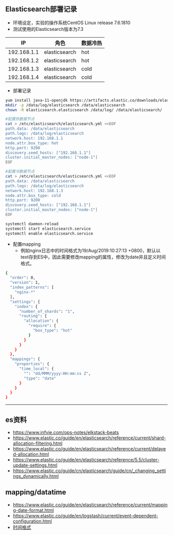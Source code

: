 ## Elasticsearch部署记录
* 环境设定，实验的操作系统CentOS Linux release 7.6.1810
* 测试使用的Elasticsearch版本为7.3

|IP|角色|数据冷热|
|-|-|-|
|192.168.1.1|elasticsearch|hot|
|192.168.1.2|elasticsearch|hot|
|192.168.1.3|elasticsearch|cold|
|192.168.1.4|elasticsearch|cold|

* 部署记录
```bash
yum install java-11-openjdk https://artifacts.elastic.co/downloads/elasticsearch/elasticsearch-7.3.0-x86_64.rpm -y
mkdir -p /data/log/elasticsearch /data/elasticsearch
chown -R elasticsearch.elasticsearch /data/log/ /data/elasticsearch/

#配置热数据节点
cat > /etc/elasticsearch/elasticsearch.yml <<EOF
path.data: /data/elasticsearch
path.logs: /data/log/elasticsearch
network.host: 192.168.1.1
node.attr.box_type: hot
http.port: 9200
discovery.seed_hosts: ["192.168.1.1"]
cluster.initial_master_nodes: ["node-1"]
EOF

#配置冷数据节点
cat > /etc/elasticsearch/elasticsearch.yml <<EOF
path.data: /data/elasticsearch
path.logs: /data/log/elasticsearch
network.host: 192.168.1.3
node.attr.box_type: cold
http.port: 9200
discovery.seed_hosts: ["192.168.1.1"]
cluster.initial_master_nodes: ["node-1"]
EOF

systemctl daemon-reload
systemctl start elasticsearch.service
systemctl enable elasticsearch.service

```
* 配置mapping
  * 例如nginx日志中的时间格式为19/Aug/2019:10:27:13 +0800，默认以text存到ES中，因此需要修改mapping的属性，修改为date并且定义时间格式。
```bash
{
  "order": 0,
  "version": 1,
  "index_patterns": [
    "nginx-*"
  ],
  "settings": {
    "index": {
      "number_of_shards": "1",
      "routing": {
        "allocation": {
          "require": {
            "box_type": "hot"
          }
        }
      }
    }
  },
  "mappings": {
    "properties": {
      "time_local": {
        "": "dd/MMM/yyyy:HH:mm:ss Z",
        "type": "date"
      }
    }
  }
}


```
---
## es资料
* https://www.infvie.com/ops-notes/elkstack-beats
* https://www.elastic.co/guide/en/elasticsearch/reference/current/shard-allocation-filtering.html
* https://www.elastic.co/guide/en/elasticsearch/reference/current/delayed-allocation.html
* https://www.elastic.co/guide/en/elasticsearch/reference/5.5/cluster-update-settings.html
* https://www.elastic.co/guide/cn/elasticsearch/guide/cn/_changing_settings_dynamically.html

## mapping/datatime
* https://www.elastic.co/guide/en/elasticsearch/reference/current/mapping-date-format.html
* https://www.elastic.co/guide/en/logstash/current/event-dependent-configuration.html
* [时间格式](https://docs.oracle.com/javase/8/docs/api/java/time/format/DateTimeFormatter.html)